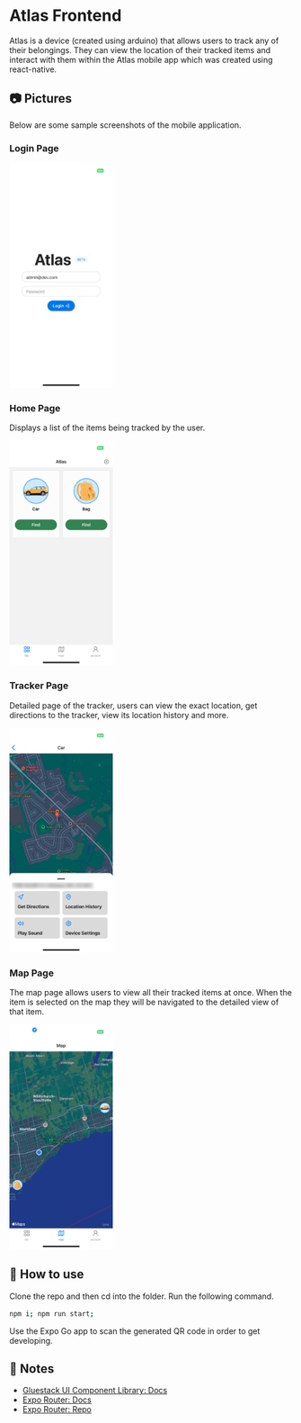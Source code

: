 # Atlas Frontend

Atlas is a device (created using arduino) that allows users to track any of their belongings. They can view the location of their tracked items and interact with them within the Atlas mobile app which was created using react-native. 

## 📷 Pictures
Below are some sample screenshots of the mobile application.

### Login Page
<img src="https://github.com/DaanyaalTahir/atlas-frontend/blob/main/sample_images/loginPage.png" alt="login_page" height="400"/>

### Home Page
Displays a list of the items being tracked by the user.

<img src="https://github.com/DaanyaalTahir/atlas-frontend/blob/main/sample_images/homepage.png" alt="home_page" height="400"/>

### Tracker Page
Detailed page of the tracker, users can view the exact location, get directions to the tracker, view its location history and more.

<img src="https://github.com/DaanyaalTahir/atlas-frontend/blob/main/sample_images/trackerPage.png" alt="tracker_page" height="400"/>

### Map Page
The map page allows users to view all their tracked items at once. When the item is selected on the map they will be navigated to the detailed view of that item.

<img src="https://github.com/DaanyaalTahir/atlas-frontend/blob/main/sample_images/mapPage.png" alt="map_page" height="400"/>

## 🚀 How to use
Clone the repo and then cd into the folder. Run the following command. 
```sh
npm i; npm run start;
```
Use the Expo Go app to scan the generated QR code in order to get developing. 
## 📝 Notes

- [Gluestack UI Component Library: Docs](https://ui.gluestack.io/docs/overview/introduction)
- [Expo Router: Docs](https://expo.github.io/router)
- [Expo Router: Repo](https://github.com/expo/router)
